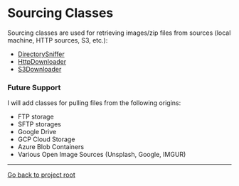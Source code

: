 # Sourcing Classes

Sourcing classes are used for retrieving images/zip files from sources (local machine, HTTP sources, S3, etc.):

- [DirectorySniffer](https://github.com/allanchua101/ipynta/blob/main/docs/sourcing/DirectorySniffer.md)
- [HttpDownloader](https://github.com/allanchua101/ipynta/blob/main/docs/sourcing/HttpDownloader.md)
- [S3Downloader](https://github.com/allanchua101/ipynta/blob/main/docs/sourcing/S3Downloader.md)

### Future Support

I will add classes for pulling files from the following origins:

- FTP storage
- SFTP storages
- Google Drive
- GCP Cloud Storage
- Azure Blob Containers
- Various Open Image Sources (Unsplash, Google, IMGUR)

---
[Go back to project root](https://github.com/allanchua101/ipynta)
